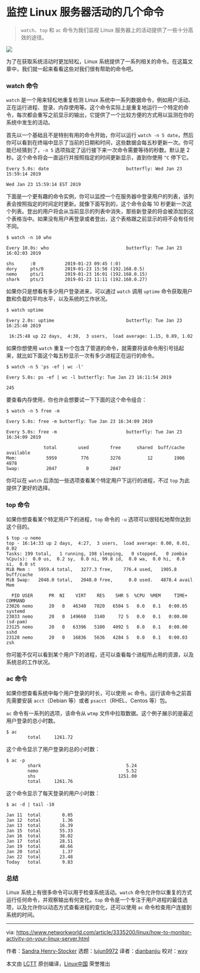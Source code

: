 [#]: collector: (lujun9972)
[#]: translator: (dianbanjiu)
[#]: reviewer: (wxy)
[#]: publisher: ( )
[#]: url: ( )
[#]: subject: (Commands to help you monitor activity on your Linux server)
[#]: via: (https://www.networkworld.com/article/3335200/linux/how-to-monitor-activity-on-your-linux-server.html)
[#]: author: (Sandra Henry-Stocker https://www.networkworld.com/author/Sandra-Henry_Stocker/)

监控 Linux 服务器活动的几个命令  
======

> `watch`、`top` 和 `ac` 命令为我们监视 Linux 服务器上的活动提供了一些十分高效的途径。  

![](https://images.idgesg.net/images/article/2019/01/owl-face-100785829-large.jpg)

为了在获取系统活动时更加轻松，Linux 系统提供了一系列相关的命令。在这篇文章中，我们就一起来看看这些对我们很有帮助的命令吧。  

### watch 命令

`watch` 是一个用来轻松地重复检测 Linux 系统中一系列数据命令，例如用户活动、正在运行进程、登录、内存使用等。这个命令实际上是重复地运行一个特定的命令，每次都会重写之前显示的输出，它提供了一个比较方便的方式用以监测在你的系统中发生的活动。  

首先以一个基础且不是特别有用的命令开始，你可以运行 `watch -n 5 date`，然后你可以看到在终端中显示了当前的日期和时间，这些数据会每五秒更新一次。你可能已经猜到了，`-n 5` 选项指定了运行接下来一次命令需要等待的秒数。默认是 2 秒。这个命令将会一直运行并按照指定的时间更新显示，直到你使用 `^C` 停下它。

```
Every 5.0s: date                             butterfly: Wed Jan 23 15:59:14 2019

Wed Jan 23 15:59:14 EST 2019
```

下面是一个更有趣的命令实例，你可以监控一个在服务器中登录用户的列表，该列表会按照指定的时间定时更新。就像下面写到的，这个命令会每 10 秒更新一次这个列表。登出的用户将会从当前显示的列表中消失，那些新登录的将会被添加到这个表格当中。如果没有用户再登录或者登出，这个表格跟之前显示的将不会有任何不同。  

```
$ watch -n 10 who

Every 10.0s: who                             butterfly: Tue Jan 23 16:02:03 2019

shs      :0           2019-01-23 09:45 (:0)
dory     pts/0        2019-01-23 15:50 (192.168.0.5)
nemo     pts/1        2019-01-23 16:01 (192.168.0.15)
shark    pts/3        2019-01-23 11:11 (192.168.0.27)
```

如果你只是想看有多少用户登录进来，可以通过 `watch` 调用 `uptime` 命令获取用户数和负载的平均水平，以及系统的工作状况。

```
$ watch uptime

Every 2.0s: uptime                           butterfly: Tue Jan 23 16:25:48 2019

 16:25:48 up 22 days,  4:38,  3 users,  load average: 1.15, 0.89, 1.02
```

如果你想使用 `watch` 重复一个包含了管道的命令，就需要将该命令用引号括起来，就比如下面这个每五秒显示一次有多少进程正在运行的命令。  

```
$ watch -n 5 'ps -ef | wc -l'

Every 5.0s: ps -ef | wc -l butterfly: Tue Jan 23 16:11:54 2019

245
```

要查看内存使用，你也许会想要试一下下面的这个命令组合：  

```
$ watch -n 5 free -m

Every 5.0s: free -m butterfly: Tue Jan 23 16:34:09 2019

Every 5.0s: free -m                          butterfly: Tue Jan 23 16:34:09 2019

              total        used        free      shared  buff/cache   available
Mem:           5959         776        3276          12        1906        4878
Swap:          2047           0        2047
```

你可以在 `watch` 后添加一些选项查看某个特定用户下运行的进程，不过 `top` 为此提供了更好的选择。  

### top 命令

如果你想查看某个特定用户下的进程，`top` 命令的 `-u` 选项可以很轻松地帮你达到这个目的。  

```
$ top -u nemo
top - 16:14:33 up 2 days,  4:27,  3 users,  load average: 0.00, 0.01, 0.02
Tasks: 199 total,   1 running, 198 sleeping,   0 stopped,   0 zombie
%Cpu(s):  0.0 us,  0.2 sy,  0.0 ni, 99.8 id,  0.0 wa,  0.0 hi,  0.0 si,  0.0 st
MiB Mem :   5959.4 total,   3277.3 free,    776.4 used,   1905.8 buff/cache
MiB Swap:   2048.0 total,   2048.0 free,      0.0 used.   4878.4 avail Mem

  PID USER      PR  NI    VIRT    RES    SHR S  %CPU  %MEM     TIME+ COMMAND
23026 nemo      20   0   46340   7820   6504 S   0.0   0.1   0:00.05 systemd
23033 nemo      20   0  149660   3140     72 S   0.0   0.1   0:00.00 (sd-pam)
23125 nemo      20   0   63396   5100   4092 S   0.0   0.1   0:00.00 sshd
23128 nemo      20   0   16836   5636   4284 S   0.0   0.1   0:00.03 zsh
```

你可能不仅可以看到某个用户下的进程，还可以查看每个进程所占用的资源，以及系统总的工作状况。  

### ac 命令

如果你想查看系统中每个用户登录的时长，可以使用 `ac` 命令。运行该命令之前首先需要安装 `acct`（Debian 等）或者 `psacct`（RHEL、Centos 等）包。  

`ac` 命令有一系列的选项，该命令从 `wtmp` 文件中拉取数据。这个例子展示的是最近用户登录的总小时数。  

```
$ ac
        total     1261.72
```

这个命令显示了用户登录的总的小时数：  

```
$ ac -p
        shark                                5.24
        nemo                                 5.52
        shs                               1251.00
        total     1261.76
```

这个命令显示了每天登录的用户小时数：  

```
$ ac -d | tail -10

Jan 11  total        0.05
Jan 12  total        1.36
Jan 13  total       16.39
Jan 15  total       55.33
Jan 16  total       38.02
Jan 17  total       28.51
Jan 19  total       48.66
Jan 20  total        1.37
Jan 22  total       23.48
Today   total        9.83
```

### 总结

Linux 系统上有很多命令可以用于检查系统活动。`watch` 命令允许你以重复的方式运行任何命令，并观察输出有何变化。`top` 命令是一个专注于用户进程的最佳选项，以及允许你以动态方式查看进程的变化，还可以使用 `ac` 命令检查用户连接到系统的时间。   

--------------------------------------------------------------------------------

via: https://www.networkworld.com/article/3335200/linux/how-to-monitor-activity-on-your-linux-server.html

作者：[Sandra Henry-Stocker][a]
选题：[lujun9972][b]
译者：[dianbanjiu](https://github.com/dianbanjiu)
校对：[wxy](https://github.com/wxy)

本文由 [LCTT](https://github.com/LCTT/TranslateProject) 原创编译，[Linux中国](https://linux.cn/) 荣誉推出

[a]: https://www.networkworld.com/author/Sandra-Henry_Stocker/
[b]: https://github.com/lujun9972
[1]: https://www.facebook.com/NetworkWorld/
[2]: https://www.linkedin.com/company/network-world
